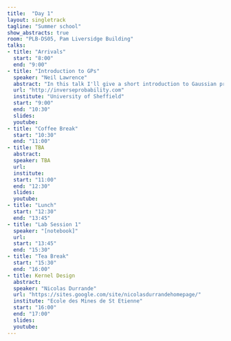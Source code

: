 ```yaml
---
title:  "Day 1"
layout: singletrack
tagline: "Summer school"
show_abstracts: true
room: "PLB-DS05, Pam Liversidge Building"
talks:
- title: "Arrivals"
  start: "8:00"
  end: "9:00"
- title: "Introduction to GPs"
  speaker: "Neil Lawrence"
  abstract: "In this talk I'll give a short introduction to Gaussian processes. The main assumed knowledge will be a background in proabilistic approaches to regression and linear algebra."
  url: "http://inverseprobability.com"
  institute: "University of Sheffield"
  start: "9:00"
  end: "10:30"
  slides: 
  youtube: 
- title: "Coffee Break"
  start: "10:30"
  end: "11:00"
- title: TBA
  abstract:
  speaker: TBA
  url: 
  institute: 
  start: "11:00"
  end: "12:30"
  slides: 
  youtube: 
- title: "Lunch"
  start: "12:30"
  end: "13:45"
- title: "Lab Session 1"
  speaker: "[notebook]"
  url: 
  start: "13:45"
  end: "15:30"
- title: "Tea Break"
  start: "15:30"
  end: "16:00"
- title: Kernel Design
  abstract:
  speaker: "Nicolas Durrande"
  url: "https://sites.google.com/site/nicolasdurrandehomepage/"
  institute: "Ecole des Mines de St Etienne"
  start: "16:00"
  end: "17:00"
  slides: 
  youtube: 
---
```

